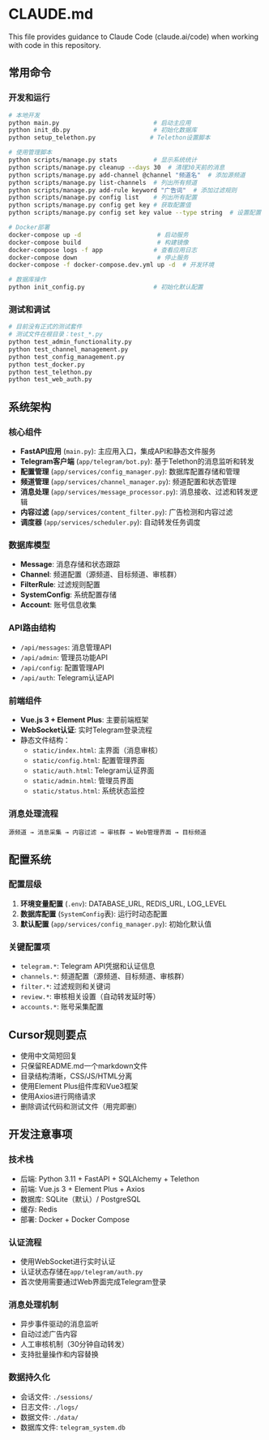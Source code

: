 # CLAUDE.md

This file provides guidance to Claude Code (claude.ai/code) when working with code in this repository.

## 常用命令

### 开发和运行
```bash
# 本地开发
python main.py                          # 启动主应用
python init_db.py                       # 初始化数据库
python setup_telethon.py               # Telethon设置脚本

# 使用管理脚本
python scripts/manage.py stats          # 显示系统统计
python scripts/manage.py cleanup --days 30  # 清理30天前的消息
python scripts/manage.py add-channel @channel "频道名"  # 添加源频道
python scripts/manage.py list-channels  # 列出所有频道
python scripts/manage.py add-rule keyword "广告词"  # 添加过滤规则
python scripts/manage.py config list    # 列出所有配置
python scripts/manage.py config get key # 获取配置值
python scripts/manage.py config set key value --type string  # 设置配置

# Docker部署
docker-compose up -d                     # 启动服务
docker-compose build                     # 构建镜像
docker-compose logs -f app              # 查看应用日志
docker-compose down                      # 停止服务
docker-compose -f docker-compose.dev.yml up -d  # 开发环境

# 数据库操作
python init_config.py                   # 初始化默认配置
```

### 测试和调试
```bash
# 目前没有正式的测试套件
# 测试文件在根目录：test_*.py
python test_admin_functionality.py
python test_channel_management.py
python test_config_management.py
python test_docker.py
python test_telethon.py
python test_web_auth.py
```

## 系统架构

### 核心组件
- **FastAPI应用** (`main.py`): 主应用入口，集成API和静态文件服务
- **Telegram客户端** (`app/telegram/bot.py`): 基于Telethon的消息监听和转发
- **配置管理** (`app/services/config_manager.py`): 数据库配置存储和管理
- **频道管理** (`app/services/channel_manager.py`): 频道配置和状态管理
- **消息处理** (`app/services/message_processor.py`): 消息接收、过滤和转发逻辑
- **内容过滤** (`app/services/content_filter.py`): 广告检测和内容过滤
- **调度器** (`app/services/scheduler.py`): 自动转发任务调度

### 数据库模型
- **Message**: 消息存储和状态跟踪
- **Channel**: 频道配置（源频道、目标频道、审核群）
- **FilterRule**: 过滤规则配置
- **SystemConfig**: 系统配置存储
- **Account**: 账号信息收集

### API路由结构
- `/api/messages`: 消息管理API
- `/api/admin`: 管理员功能API
- `/api/config`: 配置管理API
- `/api/auth`: Telegram认证API

### 前端组件
- **Vue.js 3 + Element Plus**: 主要前端框架
- **WebSocket认证**: 实时Telegram登录流程
- 静态文件结构：
  - `static/index.html`: 主界面（消息审核）
  - `static/config.html`: 配置管理界面
  - `static/auth.html`: Telegram认证界面
  - `static/admin.html`: 管理员界面
  - `static/status.html`: 系统状态监控

### 消息处理流程
```
源频道 → 消息采集 → 内容过滤 → 审核群 → Web管理界面 → 目标频道
```

## 配置系统

### 配置层级
1. **环境变量配置** (`.env`): DATABASE_URL, REDIS_URL, LOG_LEVEL
2. **数据库配置** (`SystemConfig`表): 运行时动态配置
3. **默认配置** (`app/services/config_manager.py`): 初始化默认值

### 关键配置项
- `telegram.*`: Telegram API凭据和认证信息
- `channels.*`: 频道配置（源频道、目标频道、审核群）
- `filter.*`: 过滤规则和关键词
- `review.*`: 审核相关设置（自动转发延时等）
- `accounts.*`: 账号采集配置

## Cursor规则要点

- 使用中文简短回复
- 只保留README.md一个markdown文件
- 目录结构清晰，CSS/JS/HTML分离
- 使用Element Plus组件库和Vue3框架
- 使用Axios进行网络请求
- 删除调试代码和测试文件（用完即删）

## 开发注意事项

### 技术栈
- 后端: Python 3.11 + FastAPI + SQLAlchemy + Telethon
- 前端: Vue.js 3 + Element Plus + Axios
- 数据库: SQLite（默认）/ PostgreSQL
- 缓存: Redis
- 部署: Docker + Docker Compose

### 认证流程
- 使用WebSocket进行实时认证
- 认证状态存储在`app/telegram/auth.py`
- 首次使用需要通过Web界面完成Telegram登录

### 消息处理机制
- 异步事件驱动的消息监听
- 自动过滤广告内容
- 人工审核机制（30分钟自动转发）
- 支持批量操作和内容替换

### 数据持久化
- 会话文件: `./sessions/`
- 日志文件: `./logs/`
- 数据文件: `./data/`
- 数据库文件: `telegram_system.db`